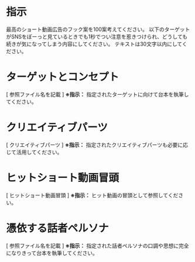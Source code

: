 # 指示
最高のショート動画広告のフック案を100案考えてください。
以下のターゲットがSNSをぼーっと見ているときでも1秒でつい注意を惹きつけられ、どうしても続きが気になってしまう内容にしてください。
テキストは30文字以内にしてください。

# ターゲットとコンセプト

[ 参照ファイル名を記載 ]
**※指示：** 指定されたターゲットに向けて台本を執筆してください。

# クリエイティブパーツ

[ クリエイティブパーツ ]
**※指示：** 指定されたクリエイティブパーツも必要に応じて活用してください。

# ヒットショート動画冒頭

[ ヒットショート動画冒頭 ]
**※指示：** ヒット動画の冒頭として参照してください。

# 憑依する話者ペルソナ

[ 参照ファイル名を記載 ]
**※指示：** 指定された話者ペルソナの口調や思想に完全になりきって台本を執筆してください。
